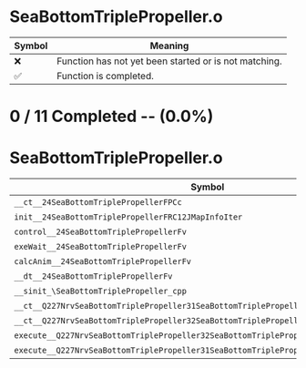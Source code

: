 # SeaBottomTriplePropeller.o
| Symbol | Meaning 
| ------------- | ------------- 
| :x: | Function has not yet been started or is not matching. 
| :white_check_mark: | Function is completed. 


# 0 / 11 Completed -- (0.0%)
# SeaBottomTriplePropeller.o
| Symbol | Decompiled? |
| ------------- | ------------- |
| `__ct__24SeaBottomTriplePropellerFPCc` | :x: |
| `init__24SeaBottomTriplePropellerFRC12JMapInfoIter` | :x: |
| `control__24SeaBottomTriplePropellerFv` | :x: |
| `exeWait__24SeaBottomTriplePropellerFv` | :x: |
| `calcAnim__24SeaBottomTriplePropellerFv` | :x: |
| `__dt__24SeaBottomTriplePropellerFv` | :x: |
| `__sinit_\SeaBottomTriplePropeller_cpp` | :x: |
| `__ct__Q227NrvSeaBottomTriplePropeller31SeaBottomTriplePropellerNrvWaitFv` | :x: |
| `__ct__Q227NrvSeaBottomTriplePropeller32SeaBottomTriplePropellerNrvBreakFv` | :x: |
| `execute__Q227NrvSeaBottomTriplePropeller32SeaBottomTriplePropellerNrvBreakCFP5Spine` | :x: |
| `execute__Q227NrvSeaBottomTriplePropeller31SeaBottomTriplePropellerNrvWaitCFP5Spine` | :x: |
